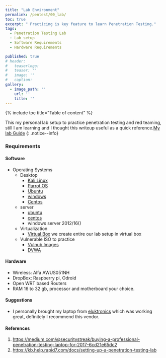 ```yaml
---
title: "Lab Environment"
permalink: /pentest/00_lab/
toc: true
excerpt: " Practicing is key feature to learn Penetration Testing."
tags:
  - Penetration Testing Lab
  - Lab setup
  - Software Requirements
  - Hardware Requirements

published: true
# header:
#   teaserlogo:
#   teaser: ''
#   image: ''
#   caption:
gallery:
  - image_path: ''
    url: ''
    title: ''
---
```


{% include toc title="Table of content" %}

This my personal lab setup to practice penetration testing and red teaming, still I am learning and I thought this writeup useful as a quick reference.[My lab Guide](https://github.com/mohareti/D0CuM3n7s/blob/master/pentest_lab_configuration.pdf)
{: .notice--info}

### Requirements

#### Software
- Operating Systems
  - Desktop
    - [Kali Linux](https://www.kali.org)
    - [Parrot OS](https://www.parrotsec.org)
    - [Ubuntu](https://www.ubuntu.com/download/desktop)
    - [windows](https://www.microsoft.com/en-us/software-download/windows10)
    - [Centos](https://www.centos.org/download/)
  - server
    - [ubuntu](https://www.ubuntu.com/download/server)
    - [centos](https://www.centos.org/download/)
    - windows server 2012/16()
  - Virtualization
    - [Virtual Box](https://www.virtualbox.org) we create entire our lab setup in virtual box
  - Vulnerable ISO to practice
    - [Vulnub Images](https://www.vulnhub.com)
    - [DVWA](www.dvwa.co.uk)

#### Hardware
- Wireless: Alfa AWUS051NH
- DropBox: Raspberry pi, Odroid
- Open WRT based Routers
- RAM 16 to 32 gb, processor and motherboard your choice.

#### Suggestions
- I personally brought my laptop from [eluktronics](https://www.eluktronics.com) which was working great, definitely I recommend this vendor.

#### References
1. https://medium.com/@securitystreak/buying-a-professional-penetration-testing-laptop-for-2017-6cd21e65dc2
2. https://kb.help.rapid7.com/docs/setting-up-a-penetration-testing-lab
